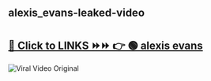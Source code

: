 
 ## alexis_evans-leaked-video 

# <h2><a href="https://clipsfans.com/alexis_evans&ref=git">🔗 Click to LINKS ⏩⏩ 👉 🟢 alexis evans </a></h2>

<a href="https://clipsfans.com/alexis_evans&ref=git" rel="nofollow" data-target="animated-image.originalLink"><img src="https://i.ibb.co.com/xMMVF88/686577567.gif" alt="Viral Video Original" style="max-width: 100%; display: inline-block;" data-target="animated-image.originalImage"></a>
